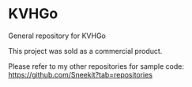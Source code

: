 # KVHGo
General repository for KVHGo

This project was sold as a commercial product.

Please refer to my other repositories for sample code: https://github.com/Sneekit?tab=repositories
